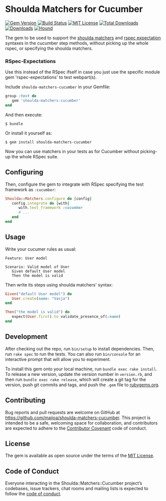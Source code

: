 # Shoulda Matchers for Cucumber

[![Gem Version][version-badge]][rubygems] [![Build Status][travis-badge]][travis] [![MIT License][license-badge]](LICENSE) [![Total Downloads][downloads-total]][rubygems] [![Downloads][downloads-badge]][rubygems] [![Hound][hound-badge]][hound]

The gem to be used to support the [shoulda matchers](https://github.com/thoughtbot/shoulda-matchers) and [rspec expectation](https://github.com/rspec/rspec-expectations) syntaxes in the cucumber step methods, without picking up the whole rspec, or specifying the shoulda matchers.

[version-badge]: https://img.shields.io/gem/v/shoulda-matchers-cucumber.svg
[rubygems]: https://rubygems.org/gems/shoulda-matchers-cucumber
[travis-badge]: https://img.shields.io/travis/majioa/shoulda-matchers-cucumber/master.svg
[travis]: https://travis-ci.org/majioa/shoulda-matchers-cucumber
[downloads-total]: https://img.shields.io/gem/dt/shoulda-matchers-cucumber.svg
[downloads-badge]: https://img.shields.io/gem/dtv/shoulda-matchers-cucumber.svg
[downloads-badge]: https://img.shields.io/gem/dtv/shoulda-matchers-cucumber.svg
[hound-badge]: https://img.shields.io/badge/Reviewed_by-Hound-8E64B0.svg
[hound]: https://houndci.com
[license-badge]: https://img.shields.io/badge/License-MIT-0000FF.png


### RSpec-Expectations

Use this instead of the RSpec ifself in case you just use the specific module gem
'rspec-expectations' to test webpart(s).

Include `shoulda-matchers-cucumber` in your Gemfile:

``` ruby
group :test do
   gem 'shoulda-matchers-cucumber'
end
```

And then execute:

    $ bundle

Or install it yourself as:

    $ gem install shoulda-matchers-cucumber

Now you can use matchers in your tests as for Cucumber without picking-up the whole RSpec suite.

## Configuring
Then, configure the gem to integrate with RSpec specifying the test framework as `:cucumber`:

``` ruby
Shoulda::Matchers.configure do |config|
   config.integrate do |with|
      with.test_framework :cucumber
      # ...
   end
end
```

## Usage

Write your cucumer rules as usual:

```cucumber
Feature: User model

Scenario: Valid model of User
   Given default User model
   Then the model is valid
```

Then write its steps using shoulda matchers' syntax:

```ruby
Given("default User model") do
   User.create(name: "Vasja")
end

Then("the model is valid") do
   expect(User.first).to validate_presence_of(:name)
end
```

## Development

After checking out the repo, run `bin/setup` to install dependencies. Then, run `rake spec` to run the tests. You can also run `bin/console` for an interactive prompt that will allow you to experiment.

To install this gem onto your local machine, run `bundle exec rake install`. To release a new version, update the version number in `version.rb`, and then run `bundle exec rake release`, which will create a git tag for the version, push git commits and tags, and push the `.gem` file to [rubygems.org](https://rubygems.org).

## Contributing

Bug reports and pull requests are welcome on GitHub at https://github.com/majioa/shoulda-matchers-cucumber. This project is intended to be a safe, welcoming space for collaboration, and contributors are expected to adhere to the [Contributor Covenant](http://contributor-covenant.org) code of conduct.

## License

The gem is available as open source under the terms of the [MIT License](https://opensource.org/licenses/MIT).

## Code of Conduct

Everyone interacting in the Shoulda::Matchers::Cucumber project’s codebases, issue trackers, chat rooms and mailing lists is expected to follow the [code of conduct](https://github.com/majioa/shoulda-matchers-cucumber/blob/master/CODE_OF_CONDUCT.md).
